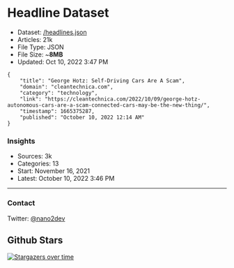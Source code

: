 # Headline Dataset

- Dataset: [/headlines.json](https://raw.githubusercontent.com/fwd/news/master/headlines.json) 
- Articles: 21k
- File Type: JSON
- File Size: ~**8MB**
- Updated: Oct 10, 2022 3:47 PM

```
{
    "title": "George Hotz: Self-Driving Cars Are A Scam",
    "domain": "cleantechnica.com",
    "category": "technology",
    "link": "https://cleantechnica.com/2022/10/09/george-hotz-autonomous-cars-are-a-scam-connected-cars-may-be-the-new-thing/",
    "timestamp": 1665375287,
    "published": "October 10, 2022 12:14 AM"
}
```

### Insights

- Sources: 3k
- Categories: 13
- Start: November 16, 2021
- Latest: October 10, 2022 3:46 PM

---

### Contact 

Twitter: [@nano2dev](https://twitter.com/nano2dev)

## Github Stars

[![Stargazers over time](https://starchart.cc/fwd/news.svg)](https://starchart.cc/fwd/news)
